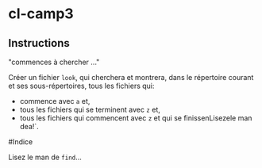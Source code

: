 # cl-camp3

## Instructions

"commences à chercher ..."

Créer un fichier `look`, qui cherchera et montrera, dans le répertoire courant et ses sous-répertoires, tous les fichiers qui:

- commence avec `a` et,
- tous les fichiers qui se terminent avec `z` et,
- tous les fichiers qui commencent avec `z` et qui se finissenLisezele man dea!`.

#Indice

Lisez le man de `find`...
